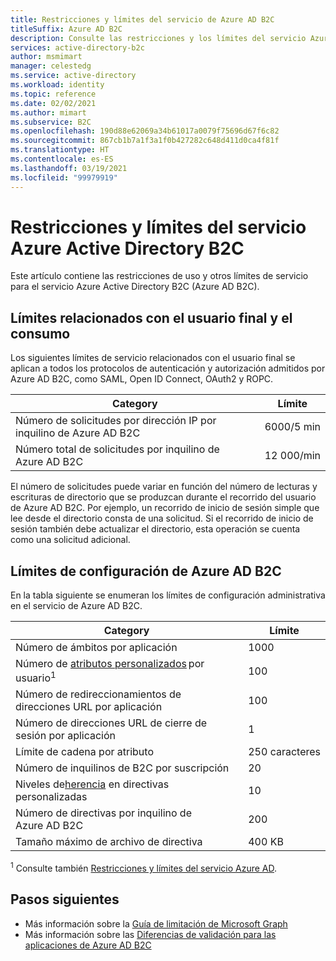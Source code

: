 ```yaml
---
title: Restricciones y límites del servicio de Azure AD B2C
titleSuffix: Azure AD B2C
description: Consulte las restricciones y los límites del servicio Azure Active Directory B2C.
services: active-directory-b2c
author: msmimart
manager: celestedg
ms.service: active-directory
ms.workload: identity
ms.topic: reference
ms.date: 02/02/2021
ms.author: mimart
ms.subservice: B2C
ms.openlocfilehash: 190d88e62069a34b61017a0079f75696d67f6c82
ms.sourcegitcommit: 867cb1b7a1f3a1f0b427282c648d411d0ca4f81f
ms.translationtype: HT
ms.contentlocale: es-ES
ms.lasthandoff: 03/19/2021
ms.locfileid: "99979919"
---
```

# <a name="azure-active-directory-b2c-service-limits-and-restrictions"></a>Restricciones y límites del servicio Azure Active Directory B2C

Este artículo contiene las restricciones de uso y otros límites de servicio para el servicio Azure Active Directory B2C (Azure AD B2C).

## <a name="end-userconsumption-related-limits"></a>Límites relacionados con el usuario final y el consumo

Los siguientes límites de servicio relacionados con el usuario final se aplican a todos los protocolos de autenticación y autorización admitidos por Azure AD B2C, como SAML, Open ID Connect, OAuth2 y ROPC.

|Category |Límite    |
|---------|---------|
|Número de solicitudes por dirección IP por inquilino de Azure AD B2C       |6000/5 min          |
|Número total de solicitudes por inquilino de Azure AD B2C     |12 000/min          |

El número de solicitudes puede variar en función del número de lecturas y escrituras de directorio que se produzcan durante el recorrido del usuario de Azure AD B2C. Por ejemplo, un recorrido de inicio de sesión simple que lee desde el directorio consta de una solicitud. Si el recorrido de inicio de sesión también debe actualizar el directorio, esta operación se cuenta como una solicitud adicional.

## <a name="azure-ad-b2c-configuration-limits"></a>Límites de configuración de Azure AD B2C

En la tabla siguiente se enumeran los límites de configuración administrativa en el servicio de Azure AD B2C.

|Category  |Límite  |
|---------|---------|
|Número de ámbitos por aplicación        |1000          |
|Número de [atributos personalizados](user-profile-attributes.md#extension-attributes) por usuario<sup>1</sup>       |100         |
|Número de redireccionamientos de direcciones URL por aplicación       |100         |
|Número de direcciones URL de cierre de sesión por aplicación        |1          |
|Límite de cadena por atributo      |250 caracteres          |
|Número de inquilinos de B2C por suscripción      |20         |
|Niveles de[herencia](custom-policy-overview.md#inheritance-model) en directivas personalizadas     |10         |
|Número de directivas por inquilino de Azure AD B2C      |200          |
|Tamaño máximo de archivo de directiva      |400 KB          |

<sup>1</sup> Consulte también [Restricciones y límites del servicio Azure AD](../active-directory/enterprise-users/directory-service-limits-restrictions.md).

## <a name="next-steps"></a>Pasos siguientes

- Más información sobre la [Guía de limitación de Microsoft Graph](/graph/throttling) 
- Más información sobre las [Diferencias de validación para las aplicaciones de Azure AD B2C](../active-directory/develop/supported-accounts-validation.md)













